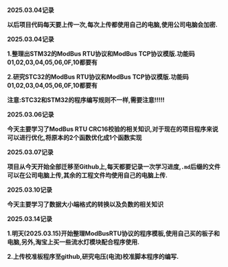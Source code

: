 **2025.03.04记录**

**以后项目代码每天要上传一次,每次上传都使用自己的电脑,使用公司电脑会加密.**



**2025.03.04记录**

**1.整理出STM32的ModBus RTU协议和ModBus TCP协议模版.功能码01,02,03,04,05,06,0F,10都要有**

**2.研究STC32的ModBus RTU协议和ModBus TCP协议模版.功能码01,02,03,04,05,06,0F,10都要有**

**注意:STC32和STM32的程序编写规则不一样,需要注意!!!!!**



**2025.03.06记录**

**今天主要学习了ModBus RTU CRC16校验的相关知识,对于现在的项目程序来说可以进行优化,将原本的2个函数优化成1个函数实现**



**2025.03.07记录**

**项目从今天开始全部迁移至Github上,每天都要记录一次学习进度,`.md`后缀的文件可以在公司电脑上传,其余的工程文件均使用自己的电脑上传.**



**2025.03.10记录**

**今天主要学习了数据大小端格式的转换以及负数的相关知识**



**2025.03.14记录**

**1.明天(2025.03.15)开始整理ModBusRTU协议的程序模板,使用自己买的板子和电脑,另外,淘宝上买一些流水灯模块配合程序使用.**

**2.上传校准板程序至github,研究电压(电流)校准脚本程序的编写.**
